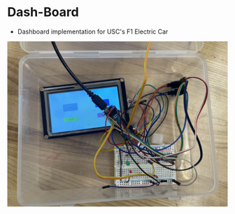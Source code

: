 # Dash-Board
- Dashboard implementation for USC's F1 Electric Car

![alt text](https://github.com/SCFormulaElectric/Dash-Board/blob/main/Photos/teensyNextionLED.jpg)
